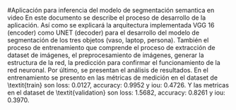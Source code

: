 #Aplicación para inferencia del modelo de segmentación semantica en video
En este documento se describe el proceso de desarrollo de la aplicación. Así como se explicará la arquitectura implementada VGG 16 (encoder) como UNET (decoder) para el desarrollo del modelo de segmentación de los tres objetos (vaso, laptop, persona). También el proceso de entrenamiento que comprende el proceso de extracción de dataset de imágenes, el preprocesamiento de imágenes, generar la estructura de la red, la predicción para confirmar el funcionamiento de la red neuronal. Por último, se presentan el análisis de resultados. En el entrenamiento se presento en las métricas de medición en el dataset de \textit{train} son loss: $0.0127$, accuracy: $0.9952$ y iou: $0.4726$. Y las metricas en el dataset de \textit{validation} son loss: $1.5682$, accuracy: $0.8261$ y iou: $0.3970$.
